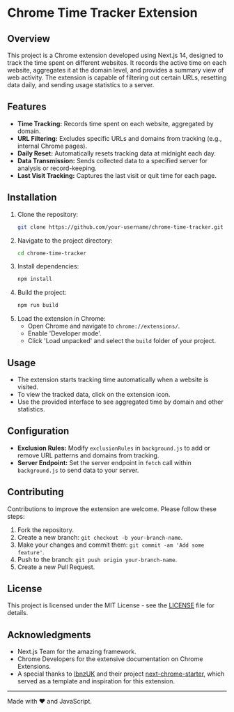 # Chrome Time Tracker Extension

## Overview

This project is a Chrome extension developed using Next.js 14, designed to track the time spent on different websites. It records the active time on each website, aggregates it at the domain level, and provides a summary view of web activity. The extension is capable of filtering out certain URLs, resetting data daily, and sending usage statistics to a server.

## Features

- **Time Tracking:** Records time spent on each website, aggregated by domain.
- **URL Filtering:** Excludes specific URLs and domains from tracking (e.g., internal Chrome pages).
- **Daily Reset:** Automatically resets tracking data at midnight each day.
- **Data Transmission:** Sends collected data to a specified server for analysis or record-keeping.
- **Last Visit Tracking:** Captures the last visit or quit time for each page.

## Installation

1. Clone the repository:
   ```bash
   git clone https://github.com/your-username/chrome-time-tracker.git
   ```
2. Navigate to the project directory:
   ```bash
   cd chrome-time-tracker
   ```
3. Install dependencies:
   ```bash
   npm install
   ```
4. Build the project:
   ```bash
   npm run build
   ```
5. Load the extension in Chrome:
   - Open Chrome and navigate to `chrome://extensions/`.
   - Enable 'Developer mode'.
   - Click 'Load unpacked' and select the `build` folder of your project.

## Usage

- The extension starts tracking time automatically when a website is visited.
- To view the tracked data, click on the extension icon.
- Use the provided interface to see aggregated time by domain and other statistics.

## Configuration

- **Exclusion Rules:** Modify `exclusionRules` in `background.js` to add or remove URL patterns and domains from tracking.
- **Server Endpoint:** Set the server endpoint in `fetch` call within `background.js` to send data to your server.

## Contributing

Contributions to improve the extension are welcome. Please follow these steps:

1. Fork the repository.
2. Create a new branch: `git checkout -b your-branch-name`.
3. Make your changes and commit them: `git commit -am 'Add some feature'`.
4. Push to the branch: `git push origin your-branch-name`.
5. Create a new Pull Request.

## License

This project is licensed under the MIT License - see the [LICENSE](LICENSE) file for details.

## Acknowledgments

- Next.js Team for the amazing framework.
- Chrome Developers for the extensive documentation on Chrome Extensions.
- A special thanks to [IbnzUK](https://github.com/ibnzUK) and their project [next-chrome-starter](https://github.com/ibnzUK/next-chrome-starter), which served as a template and inspiration for this extension.

---

Made with ❤️ and JavaScript.
